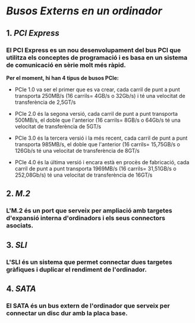 # ***Busos Externs en un ordinador*** 

## 1. *PCI Express*

### El PCI Express es un nou desenvolupament del bus PCI que utilitza els conceptes de programació i es basa en un sistema de comunicació en sèrie molt més ràpid. 

**Per el moment, hi han 4 tipus de busos PCIe:**

* PCIe 1.0 va ser el primer que es va crear, cada carril de punt a punt transporta 250MB/s (16 carrils= 4GB/s o 32Gb/s) i té una velocitat de transferència de 2,5GT/s

* PCIe 2.0 és la segona versió, cada carril de punt a punt transporta 500MB/s, el doble que l'anterior (16 carrils= 8GB/s o 64Gb/s té una velocitat de transferència de 5GT/s  

* PCIe 3.0 és la tercera versió i la més recent, cada carril de punt a punt transporta 985MB/s, el doble que l'anterior (16 carrils= 15,75GB/s o 126Gb/s té una velocitat de transferència de 8GT/s    

* PCIe 4.0 és la última versió i encara està en procès de fabricació, cada carril de punt a punt transporta 1969MB/s (16 carrils= 31,51GB/s o 252,08Gb/s) té una velocitat de transferència de 16GT/s

## 2. *M.2*
### L'M.2 és un port que serveix per ampliació amb targetes d'expansió interna d'ordinadors i els seus connectors asociats. 

## 3. *SLI* 
### L'SLI és un sistema que permet connectar dues targetes gràfiques i duplicar el rendiment de l'ordinador. 

## 4. *SATA*
### El SATA és un bus extern de l'ordinador que serveix per connectar un disc dur amb la placa base. 

